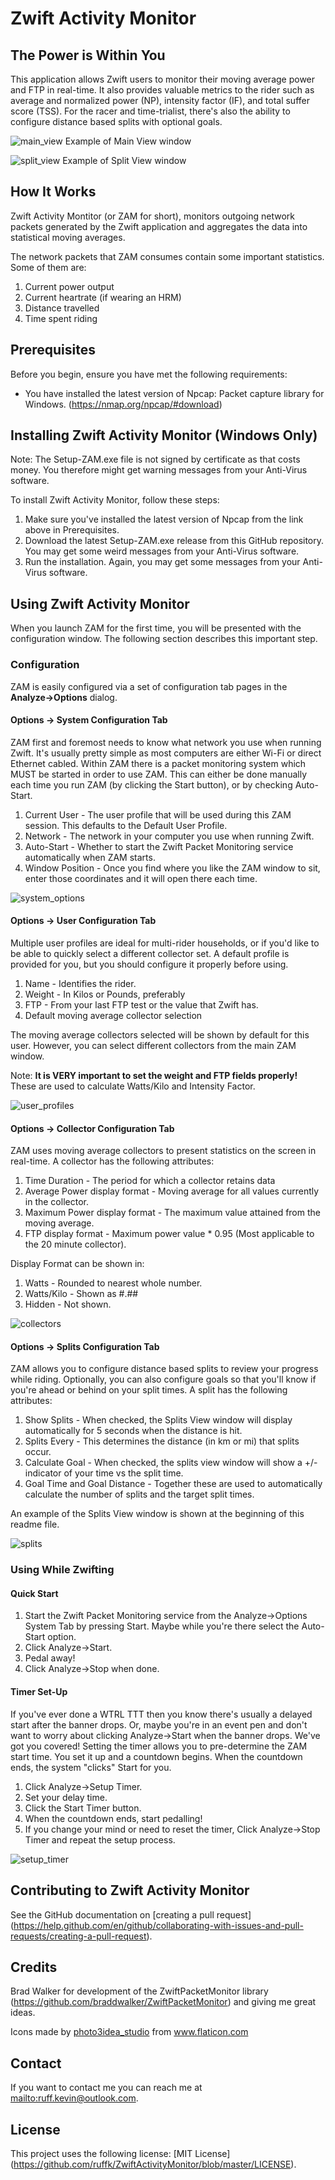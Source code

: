 Zwift Activity Monitor
======================

## The Power is Within You

This application allows Zwift users to monitor their moving average power and FTP in real-time.  It also provides valuable metrics to the rider such as average and normalized power (NP), intensity factor (IF), and total suffer score (TSS).  For the racer and time-trialist, there's also the ability to configure distance based splits with optional goals.  


![main_view](https://github.com/ruffk/ZwiftActivityMonitor/raw/master/ZwiftActivityMonitor/images/MainView.png)
Example of Main View window


![split_view](https://github.com/ruffk/ZwiftActivityMonitor/raw/master/ZwiftActivityMonitor/images/SplitView.png)
Example of Split View window

## How It Works

Zwift Activity Montitor (or ZAM for short), monitors outgoing network packets generated by the Zwift application and
aggregates the data into statistical moving averages.

The network packets that ZAM consumes contain some important statistics.  Some of them are:
<ol>
	<li>Current power output</li>
	<li>Current heartrate (if wearing an HRM)</li>
	<li>Distance travelled</li>
	<li>Time spent riding</li>
</ol>

## Prerequisites

Before you begin, ensure you have met the following requirements:
* You have installed the latest version of Npcap: Packet capture library for Windows. (https://nmap.org/npcap/#download)

## Installing Zwift Activity Monitor (Windows Only)

Note: The Setup-ZAM.exe file is not signed by certificate as that costs money.  You therefore might get warning messages from your Anti-Virus software.

To install Zwift Activity Monitor, follow these steps:

<ol>
	<li>Make sure you've installed the latest version of Npcap from the link above in Prerequisites.</li>
	<li>Download the latest Setup-ZAM.exe release from this GitHub repository.  You may get some weird messages from your Anti-Virus software.</li>
	<li>Run the installation.  Again, you may get some messages from your Anti-Virus software.</li>
</ol>

## Using Zwift Activity Monitor

When you launch ZAM for the first time, you will be presented with the configuration window.  The following section describes this important step.

### Configuration

ZAM is easily configured via a set of configuration tab pages in the <b>Analyze->Options</b> dialog.

#### Options -> System Configuration Tab

ZAM first and foremost needs to know what network you use when running Zwift.  It's usually pretty simple as most
computers are either Wi-Fi or direct Ethernet cabled.  Within ZAM there is a packet monitoring system which MUST be started
in order to use ZAM.  This can either be done manually each time you run ZAM (by clicking the Start button), or by checking Auto-Start.

<ol>
	<li>Current User - The user profile that will be used during this ZAM session.  This defaults to the Default User Profile.</li>
	<li>Network - The network in your computer you use when running Zwift.</li>
	<li>Auto-Start - Whether to start the Zwift Packet Monitoring service automatically when ZAM starts.</li>
	<li>Window Position - Once you find where you like the ZAM window to sit, enter those coordinates and it will open there each time.</li>
</ol>

![system_options](https://github.com/ruffk/ZwiftActivityMonitor/raw/master/ZwiftActivityMonitor/images/SystemOptions.png)

#### Options -> User Configuration Tab

Multiple user profiles are ideal for multi-rider households, or if you'd like to be able to quickly select a different collector set. 
A default profile is provided for you, but you should configure it properly before using.

<ol>
	<li>Name - Identifies the rider.</li>
	<li>Weight - In Kilos or Pounds, preferably </li>
	<li>FTP - From your last FTP test or the value that Zwift has.</li>
	<li>Default moving average collector selection</li>
</ol>

The moving average collectors selected will be shown by default for this user.  However, you can select different collectors from the main ZAM window. 

Note: <b>It is VERY important to set the weight and FTP fields properly!</b>  These are used to calculate Watts/Kilo and Intensity Factor.

![user_profiles](https://github.com/ruffk/ZwiftActivityMonitor/raw/master/ZwiftActivityMonitor/images/UserProfiles.png)

#### Options -> Collector Configuration Tab

ZAM uses moving average collectors to present statistics on the screen in real-time.  A collector has the following attributes:

<ol>
	<li>Time Duration - The period for which a collector retains data</li>
	<li>Average Power display format - Moving average for all values currently in the collector.</li>
	<li>Maximum Power display format - The maximum value attained from the moving average.</li>
	<li>FTP display format - Maximum power value * 0.95 (Most applicable to the 20 minute collector).</li>
</ol>

Display Format can be shown in:

<ol>
	<li>Watts - Rounded to nearest whole number.</li>
	<li>Watts/Kilo - Shown as #.##</li>
	<li>Hidden - Not shown.</li>
</ol>

![collectors](https://github.com/ruffk/ZwiftActivityMonitor/raw/master/ZwiftActivityMonitor/images/Collectors.png)

#### Options -> Splits Configuration Tab

ZAM allows you to configure distance based splits to review your progress while riding.  Optionally, you can also configure goals so that you'll know if you're ahead or behind on your split times.  A split has the following attributes:

<ol>
	<li>Show Splits - When checked, the Splits View window will display automatically for 5 seconds when the distance is hit.</li>
	<li>Splits Every - This determines the distance (in km or mi) that splits occur.</li>
	<li>Calculate Goal - When checked, the splits view window will show a +/- indicator of your time vs the split time.</li>
	<li>Goal Time and Goal Distance - Together these are used to automatically calculate the number of splits and the target split times.</li>
</ol>

An example of the Splits View window is shown at the beginning of this readme file.

![splits](https://github.com/ruffk/ZwiftActivityMonitor/raw/master/ZwiftActivityMonitor/images/Splits.png)

### Using While Zwifting

#### Quick Start

<ol>
	<li>Start the Zwift Packet Monitoring service from the Analyze->Options System Tab by pressing Start.  Maybe while you're there select the Auto-Start option.</li>
	<li>Click Analyze->Start.</li>
	<li>Pedal away!</li>
	<li>Click Analyze->Stop when done.</li>
</ol>

#### Timer Set-Up

If you've ever done a WTRL TTT then you know there's usually a delayed start after the banner drops. Or, maybe you're in an event pen and don't want to worry about clicking Analyze->Start when the banner drops.  We've got you covered! Setting the timer allows you to pre-determine the ZAM start time.  You set it up and a countdown begins.  When the countdown ends, the system "clicks" Start for you.

<ol>
	<li>Click Analyze->Setup Timer.</li>
	<li>Set your delay time.</li>
	<li>Click the Start Timer button.</li>
	<li>When the countdown ends, start pedalling!</li>
	<li>If you change your mind or need to reset the timer, Click Analyze->Stop Timer and repeat the setup process.</li>
</ol>

![setup_timer](https://github.com/ruffk/ZwiftActivityMonitor/raw/master/ZwiftActivityMonitor/images/SetupTimer.png)

## Contributing to Zwift Activity Monitor

See the GitHub documentation on [creating a pull request] (https://help.github.com/en/github/collaborating-with-issues-and-pull-requests/creating-a-pull-request).

## Credits

Brad Walker for development of the ZwiftPacketMonitor library (https://github.com/braddwalker/ZwiftPacketMonitor) and giving me great ideas.

<div>Icons made by <a href="" title="photo3idea_studio">photo3idea_studio</a> from <a href="https://www.flaticon.com/" title="Flaticon">www.flaticon.com</a></div>

## Contact

If you want to contact me you can reach me at <mailto:ruff.kevin@outlook.com>.

## License

This project uses the following license: [MIT License] (https://github.com/ruffk/ZwiftActivityMonitor/blob/master/LICENSE).

